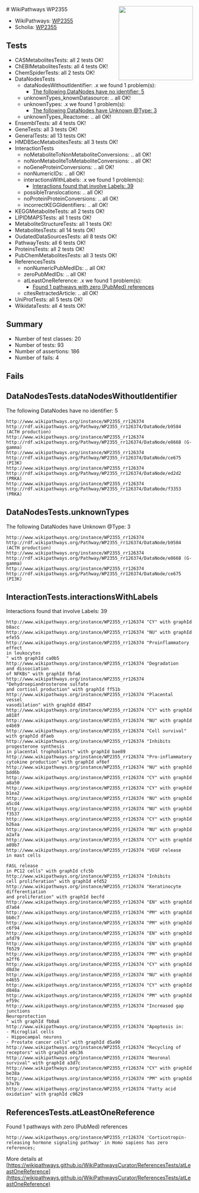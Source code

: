 <img style="float: right; width: 200px" src="https://upload.wikimedia.org/wikipedia/commons/thumb/8/83/Wplogo_with_text_500.png/640px-Wplogo_with_text_500.png" />
# WikiPathways WP2355

* WikiPathways: [WP2355](https://wikipathways.org/pathways/WP2355)
* Scholia: [WP2355](https://scholia.toolforge.org/wikipathways/WP2355)
## Tests
* CASMetabolitesTests: all 2 tests OK!
* ChEBIMetabolitesTests: all 4 tests OK!
* ChemSpiderTests: all 2 tests OK!
* DataNodesTests
    * dataNodesWithoutIdentifier: .x we found 1 problem(s):
        * [The following DataNodes have no identifier: 5](#d2d32fa4)
    * unknownTypes_knownDatasource: .. all OK!
    * unknownTypes: .x we found 1 problem(s):
        * [The following DataNodes have Unknown @Type: 3](#839973e1)
    * unknownTypes_Reactome: .. all OK!
* EnsemblTests: all 4 tests OK!
* GeneTests: all 3 tests OK!
* GeneralTests: all 13 tests OK!
* HMDBSecMetabolitesTests: all 3 tests OK!
* InteractionTests
    * noMetaboliteToNonMetaboliteConversions: .. all OK!
    * noNonMetaboliteToMetaboliteConversions: .. all OK!
    * noGeneProteinConversions: .. all OK!
    * nonNumericIDs: .. all OK!
    * interactionsWithLabels: .x we found 1 problem(s):
        * [Interactions found that involve Labels: 39](#fe97a8ff)
    * possibleTranslocations: .. all OK!
    * noProteinProteinConversions: .. all OK!
    * incorrectKEGGIdentifiers: .. all OK!
* KEGGMetaboliteTests: all 2 tests OK!
* LIPIDMAPSTests: all 1 tests OK!
* MetaboliteStructureTests: all 1 tests OK!
* MetabolitesTests: all 14 tests OK!
* OudatedDataSourcesTests: all 8 tests OK!
* PathwayTests: all 6 tests OK!
* ProteinsTests: all 2 tests OK!
* PubChemMetabolitesTests: all 3 tests OK!
* ReferencesTests
    * nonNumericPubMedIDs: .. all OK!
    * zeroPubMedIDs: .. all OK!
    * atLeastOneReference: .x we found 1 problem(s):
        * [Found 1 pathways with zero (PubMed) references](#d0a459f0)
    * citesRetractedArticle: .. all OK!
* UniProtTests: all 5 tests OK!
* WikidataTests: all 4 tests OK!


## Summary

* Number of test classes: 20
* Number of tests: 93
* Number of assertions: 186
* Number of fails: 4

## Fails

<a name="d2d32fa4" />

## DataNodesTests.dataNodesWithoutIdentifier

The following DataNodes have no identifier: 5
```
http://www.wikipathways.org/instance/WP2355_rr126374 http://rdf.wikipathways.org/Pathway/WP2355_rr126374/DataNode/b9584 (ACTH production)
http://www.wikipathways.org/instance/WP2355_rr126374 http://rdf.wikipathways.org/Pathway/WP2355_rr126374/DataNode/e8668 (G-gamma)
http://www.wikipathways.org/instance/WP2355_rr126374 http://rdf.wikipathways.org/Pathway/WP2355_rr126374/DataNode/ce675 (PI3K)
http://www.wikipathways.org/instance/WP2355_rr126374 http://rdf.wikipathways.org/Pathway/WP2355_rr126374/DataNode/ed2d2 (PRKA)
http://www.wikipathways.org/instance/WP2355_rr126374 http://rdf.wikipathways.org/Pathway/WP2355_rr126374/DataNode/f3353 (PRKA)
```

<a name="839973e1" />

## DataNodesTests.unknownTypes

The following DataNodes have Unknown @Type: 3
```
http://www.wikipathways.org/instance/WP2355_rr126374 http://rdf.wikipathways.org/Pathway/WP2355_rr126374/DataNode/b9584 (ACTH production)
http://www.wikipathways.org/instance/WP2355_rr126374 http://rdf.wikipathways.org/Pathway/WP2355_rr126374/DataNode/e8668 (G-gamma)
http://www.wikipathways.org/instance/WP2355_rr126374 http://rdf.wikipathways.org/Pathway/WP2355_rr126374/DataNode/ce675 (PI3K)
```

<a name="fe97a8ff" />

## InteractionTests.interactionsWithLabels

Interactions found that involve Labels: 39
```
http://www.wikipathways.org/instance/WP2355_rr126374 "CY" with graphId b8acc
http://www.wikipathways.org/instance/WP2355_rr126374 "NU" with graphId efe55
http://www.wikipathways.org/instance/WP2355_rr126374 "Proinflammatory effect 
in leukocytes
" with graphId ca0b5
http://www.wikipathways.org/instance/WP2355_rr126374 "Degradation
and dissociation
of NFKBs" with graphId fbfa6
http://www.wikipathways.org/instance/WP2355_rr126374 "Dehydroepiandrosterone sulfate 
and cortisol production" with graphId ff51b
http://www.wikipathways.org/instance/WP2355_rr126374 "Placental
vessel
vasodilation" with graphId d8547
http://www.wikipathways.org/instance/WP2355_rr126374 "CY" with graphId a818f
http://www.wikipathways.org/instance/WP2355_rr126374 "NU" with graphId e4b69
http://www.wikipathways.org/instance/WP2355_rr126374 "Cell survival" with graphId dfaeb
http://www.wikipathways.org/instance/WP2355_rr126374 "Inhibits progesterone synthesis 
in placental trophoblasts" with graphId bae89
http://www.wikipathways.org/instance/WP2355_rr126374 "Pro-inflammatory
cytokine production" with graphId af6ef
http://www.wikipathways.org/instance/WP2355_rr126374 "NU" with graphId bdd6b
http://www.wikipathways.org/instance/WP2355_rr126374 "CY" with graphId a8a50
http://www.wikipathways.org/instance/WP2355_rr126374 "CY" with graphId b1ea2
http://www.wikipathways.org/instance/WP2355_rr126374 "NU" with graphId a5cd4
http://www.wikipathways.org/instance/WP2355_rr126374 "NU" with graphId f3537
http://www.wikipathways.org/instance/WP2355_rr126374 "CY" with graphId b26aa
http://www.wikipathways.org/instance/WP2355_rr126374 "NU" with graphId a2afa
http://www.wikipathways.org/instance/WP2355_rr126374 "CY" with graphId a89b7
http://www.wikipathways.org/instance/WP2355_rr126374 "VEGF release
in mast cells

FASL release
in PC12 cells" with graphId cfc5b
http://www.wikipathways.org/instance/WP2355_rr126374 "Inhibits 
cell proliferation" with graphId efd52
http://www.wikipathways.org/instance/WP2355_rr126374 "Keratinocyte
differentiation
and proliferation" with graphId becfd
http://www.wikipathways.org/instance/WP2355_rr126374 "EN" with graphId d7a64
http://www.wikipathways.org/instance/WP2355_rr126374 "PM" with graphId bb0c7
http://www.wikipathways.org/instance/WP2355_rr126374 "PM" with graphId c6f94
http://www.wikipathways.org/instance/WP2355_rr126374 "EN" with graphId afd79
http://www.wikipathways.org/instance/WP2355_rr126374 "EN" with graphId f6529
http://www.wikipathways.org/instance/WP2355_rr126374 "PM" with graphId a2ff6
http://www.wikipathways.org/instance/WP2355_rr126374 "CY" with graphId d8d3e
http://www.wikipathways.org/instance/WP2355_rr126374 "NU" with graphId e4655
http://www.wikipathways.org/instance/WP2355_rr126374 "CY" with graphId d848a
http://www.wikipathways.org/instance/WP2355_rr126374 "PM" with graphId ef59c
http://www.wikipathways.org/instance/WP2355_rr126374 "Increased gap junctions
Neuroprotection
" with graphId fb0a8
http://www.wikipathways.org/instance/WP2355_rr126374 "Apoptosis in:
- Microglial cells
- Hippocampal neurons
- Prostate cancer cells" with graphId d5a90
http://www.wikipathways.org/instance/WP2355_rr126374 "Recycling of receptors" with graphId e0c36
http://www.wikipathways.org/instance/WP2355_rr126374 "Neuronal
survival" with graphId a3d7c
http://www.wikipathways.org/instance/WP2355_rr126374 "CY" with graphId be38a
http://www.wikipathways.org/instance/WP2355_rr126374 "PM" with graphId b7e7b
http://www.wikipathways.org/instance/WP2355_rr126374 "Fatty acid
oxidation" with graphId c9629
```

<a name="d0a459f0" />

## ReferencesTests.atLeastOneReference

Found 1 pathways with zero (PubMed) references
```
http://www.wikipathways.org/instance/WP2355_rr126374 'Corticotropin-releasing hormone signaling pathway' in Homo sapiens has zero references; 
```

More details at [https://wikipathways.github.io/WikiPathwaysCurator/ReferencesTests/atLeastOneReference](https://wikipathways.github.io/WikiPathwaysCurator/ReferencesTests/atLeastOneReference)

